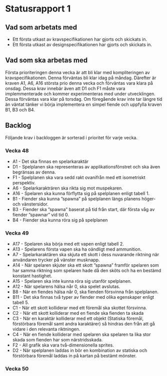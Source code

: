 # Statusrapport 1
## Vad som arbetats med
- Ett första utkast av kravspecifikationen har gjorts och skickats in.
- Ett första utkast av designspecifikationen har gjorts och skickats in.

## Vad som ska arbetas med
Första prioriteringen denna vecka är att bli klar med kompliteringen av kravspecifikationen. Denna förväntas bli klar idag på måndag. Därefter är kraven A1, A6, A16 största prio denna vecka och förväntas vara klara på onsdag. Dessa krav innebär även att D1 och F1 måste vara implemmenterade och kommer experimenteras med under utvecklingen. Dessa förväntas vara klar på torsdag. Om föregående krav inte tar längre tid än väntat tänker vi börja implementera en simpel fiende och uppfylla kraven B1, B3 och B4.

## Backlog
Följande krav i backloggen är sorterad i prioritet för varje vecka.
### Vecka 48
- A1 - Det ska finnas en spelarkaraktär
- D1 - Spelplanen ska representeras av applikationsfönstret och ska även begränsas av denna.
- F1 - Spelplanen ska vara sedd rakt ovanifrån med ett isometriskt perspektiv.
- A6 - Spelarkarakträren ska rikta sig mot muspekaren.
- A16 - Spelaren ska kunna förflytta sig på spelplanen enligt tabell 1.
- B1 - Fiender ska kunna ”spawna” på spelplanen längs planens höger- och vänstersidor.
- B3 - Fiender ska ”spawna” baserat på tid från start, där första våg av fiender ”spawnar” vid tid 0.
- B4 - Fiender ska kunna röra sig på spelplanen


### Vecka 49
- A17 - Spelaren ska börja med ett vapen enligt tabell 2.
- A13 - Spelarens första vapen ska ha oändligt med ammunition.
- A7 - Spelarkaraktären ska skjuta ett skott i dess nuvarande riktning när användaren trycker på vänster musknapp.
- A14 - När spelaren skjuter ska ett skott ”spawna” framför spelaren som har samma riktning som spelaren hade då den sköts och ha en bestämd konstant hastighet.
- A15 - Spelaren ska inte kunna röra sig utanför spelplanen.
- A12 - När spelarens hälsa når 0, ska spelet avslutas.
- B8 - När en fiendes hälsa når 0, ska fienden försvinna från spelplanen.
- B11 - Det ska finnas två typer av fiender med olika egenskaper enligt tabell 5.
- C1 - När ett skott kolliderar med ett föremål ska skottet försvinna.
- C2 - När ett skott kolliderar med en fiende ska fienden ta skada
- C3 - När en karaktär kolliderar med ett objekt (Statiska föremål, förstörbara föremål samt andra
karaktärer) så hindras den från att gå vidare i den relevanta riktningen.
- C4 - När en fiende kolliderar med spelaren ska spelaren ta lika stor skada som fienden har som
närstridsskada.
- F2 - All grafik ska vara två-dimensionella sprites.
- D2 - När spelplanen laddas in bör en kombination av statiska och förstörbara föremål laddas in på kartan på bestämt mönster.
### Vecka 50
